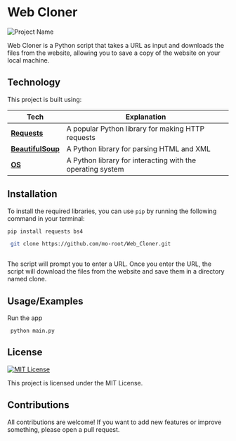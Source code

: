 # Web Cloner
![Project Name](https://user-images.githubusercontent.com/59801139/217813531-b826bd26-145b-4dca-966a-8cafe5b874de.gif)

Web Cloner is a Python script that takes a URL as input and downloads the files from the website, allowing you to save a copy of the website on your local machine.

## Technology 

This project is built using:


| Tech             | Explanation                                                                |
| ----------------- | ------------------------------------------------------------------ |
| [**Requests**](https://docs.python-requests.org/en/latest/) |  A popular Python library for making HTTP requests | 
| [**BeautifulSoup**](https://www.crummy.com/software/BeautifulSoup/bs4/doc/) |A Python library for parsing HTML and XML|
| [**OS**](https://docs.python.org/3/library/os.html)| A Python library for interacting with the operating system |



## Installation
To install the required libraries, you can use `pip` by running the following command in your terminal:
```bash
pip install requests bs4
```

```bash
 git clone https://github.com/mo-root/Web_Cloner.git
 
```
The script will prompt you to enter a URL. Once you enter the URL, the script will download the files from the website and save them in a directory named clone.



## Usage/Examples

Run the app

```
 python main.py

```


## License
[![MIT License](https://img.shields.io/badge/License-MIT-green.svg)](https://choosealicense.com/licenses/mit/)

This project is licensed under the MIT License.

## Contributions

All contributions are welcome! If you want to add new features or improve something, please open a pull request.
